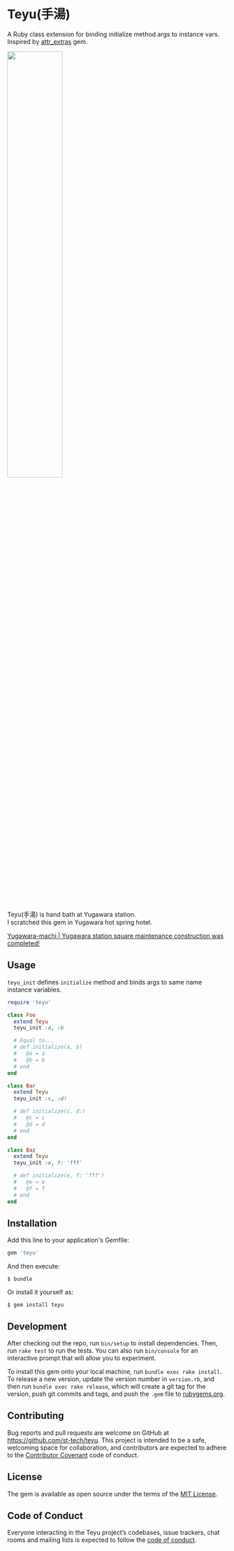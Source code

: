 # Teyu(手湯)

A Ruby class extension for binding initialize method args to instance vars.  
Inspired by [attr_extras](https://github.com/barsoom/attr_extras) gem.

<img src="https://user-images.githubusercontent.com/1746111/62459955-977f9900-b7bb-11e9-98c9-b2e474420941.jpg" width="50%">

Teyu(手湯) is hand bath at Yugawara station.  
I scratched this gem in Yugawara hot spring hotel.

[Yugawara-machi | Yugawara station square maintenance construction was completed!](http://www.town.yugawara.kanagawa.jp.e.td.hp.transer.com/chousei/toshikeikakudoboku/p03787.html)

## Usage

`teyu_init` defines `initialize` method and binds args to same name instance variables.

```ruby
require 'teyu'

class Foo
  extend Teyu
  teyu_init :a, :b

  # Equal to...
  # def initialize(a, b)
  #   @a = a
  #   @b = b
  # end
end

class Bar
  extend Teyu
  teyu_init :c, :d!

  # def initialize(c, d:)
  #   @c = c
  #   @d = d
  # end
end

class Baz
  extend Teyu
  teyu_init :e, f: 'fff'

  # def initialize(e, f: 'fff')
  #   @e = e
  #   @f = f
  # end
end
```

## Installation

Add this line to your application's Gemfile:

```ruby
gem 'teyu'
```

And then execute:

    $ bundle

Or install it yourself as:

    $ gem install teyu

## Development

After checking out the repo, run `bin/setup` to install dependencies. Then, run `rake test` to run the tests. You can also run `bin/console` for an interactive prompt that will allow you to experiment.

To install this gem onto your local machine, run `bundle exec rake install`. To release a new version, update the version number in `version.rb`, and then run `bundle exec rake release`, which will create a git tag for the version, push git commits and tags, and push the `.gem` file to [rubygems.org](https://rubygems.org).

## Contributing

Bug reports and pull requests are welcome on GitHub at https://github.com/st-tech/teyu. This project is intended to be a safe, welcoming space for collaboration, and contributors are expected to adhere to the [Contributor Covenant](http://contributor-covenant.org) code of conduct.

## License

The gem is available as open source under the terms of the [MIT License](https://opensource.org/licenses/MIT).

## Code of Conduct

Everyone interacting in the Teyu project’s codebases, issue trackers, chat rooms and mailing lists is expected to follow the [code of conduct](https://github.com/st-tech/teyu/blob/master/CODE_OF_CONDUCT.md).

